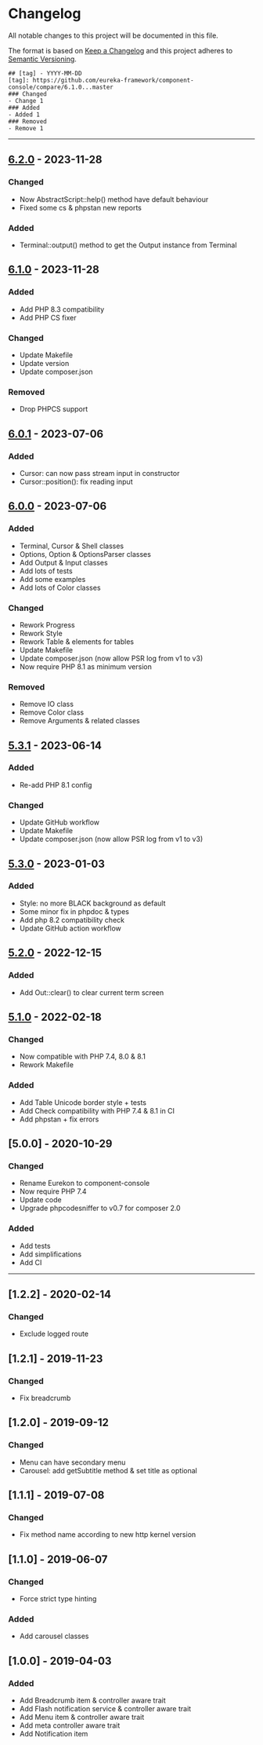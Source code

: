 # Changelog
All notable changes to this project will be documented in this file.

The format is based on [Keep a Changelog](http://keepachangelog.com/en/1.0.0/)
and this project adheres to [Semantic Versioning](http://semver.org/spec/v2.0.0.html).

```
## [tag] - YYYY-MM-DD
[tag]: https://github.com/eureka-framework/component-console/compare/6.1.0...master
### Changed
- Change 1
### Added
- Added 1
### Removed
- Remove 1
```

----

## [6.2.0] - 2023-11-28
[6.2.0]: https://github.com/eureka-framework/component-console/compare/6.1.0...6.2.0
### Changed
- Now AbstractScript::help() method have default behaviour
- Fixed some cs & phpstan new reports
### Added
- Terminal::output() method to get the Output instance from Terminal

## [6.1.0] - 2023-11-28
[6.1.0]: https://github.com/eureka-framework/component-console/compare/6.0.1...6.1.0
### Added
- Add PHP 8.3 compatibility
- Add PHP CS fixer
### Changed
- Update Makefile
- Update version
- Update composer.json
### Removed
- Drop PHPCS support

## [6.0.1] - 2023-07-06
[6.0.1]: https://github.com/eureka-framework/component-console/compare/6.0.0...6.0.1
### Added
- Cursor: can now pass stream input in constructor
- Cursor::position(): fix reading input

## [6.0.0] - 2023-07-06
[6.0.0]: https://github.com/eureka-framework/component-console/compare/5.3.1...6.0.0
### Added
- Terminal, Cursor & Shell classes
- Options, Option & OptionsParser classes
- Add Output & Input classes
- Add lots of tests
- Add some examples
- Add lots of Color classes
### Changed
- Rework Progress
- Rework Style
- Rework Table & elements for tables
- Update Makefile
- Update composer.json (now allow PSR log from v1 to v3)
- Now require PHP 8.1 as minimum version
### Removed
- Remove IO class
- Remove Color class
- Remove Arguments & related classes

## [5.3.1] - 2023-06-14
[5.3.1]: https://github.com/eureka-framework/component-console/compare/5.3.0...5.3.1
### Added
- Re-add PHP 8.1 config
### Changed
- Update GitHub workflow
- Update Makefile
- Update composer.json (now allow PSR log from v1 to v3)

## [5.3.0] - 2023-01-03
[5.3.0]: https://github.com/eureka-framework/component-console/compare/5.2.0...5.3.0
### Added
 * Style: no more BLACK background as default
 * Some minor fix in phpdoc & types
 * Add php 8.2 compatibility check
 * Update GitHub action workflow

## [5.2.0] - 2022-12-15
[5.2.0]: https://github.com/eureka-framework/component-console/compare/5.1.0...5.2.0
### Added
 * Add Out::clear() to clear current term screen

## [5.1.0] - 2022-02-18
[5.1.0]: https://github.com/eureka-framework/component-console/compare/5.0.0...5.1.0
### Changed
 * Now compatible with PHP 7.4, 8.0 & 8.1
 * Rework Makefile
### Added
 * Add Table Unicode border style + tests
 * Add Check compatibility with PHP 7.4 & 8.1 in CI
 * Add phpstan + fix errors

## [5.0.0] - 2020-10-29
### Changed 
 * Rename Eurekon to component-console
 * Now require PHP 7.4
 * Update code
 * Upgrade phpcodesniffer to v0.7 for composer 2.0
### Added
 * Add tests
 * Add simplifications
 * Add CI


----

## [1.2.2] - 2020-02-14
### Changed
 * Exclude logged route
 
## [1.2.1] - 2019-11-23
### Changed
 * Fix breadcrumb

## [1.2.0] - 2019-09-12
### Changed
 * Menu can have secondary menu
 * Carousel: add getSubtitle method & set title as optional



## [1.1.1] - 2019-07-08
### Changed
 * Fix method name according to new http kernel version
 
## [1.1.0] - 2019-06-07
### Changed
 * Force strict type hinting
### Added
 * Add carousel classes



## [1.0.0] - 2019-04-03
### Added
  * Add Breadcrumb item & controller aware trait
  * Add Flash notification service & controller aware trait
  * Add Menu item & controller aware trait
  * Add meta controller aware trait
  * Add Notification item
